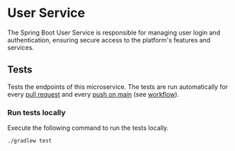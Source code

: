 # User Service

The Spring Boot User Service is responsible for managing user login and authentication, ensuring secure access to the platform's features and services.

## Tests

Tests the endpoints of this microservice. The tests are run automatically for every [pull request](../../.github/workflows/ci-pull-request.yml) and every [push on main](../../.github/workflows/ci-main.yml) (see [workflow](../../.github/workflows/backend-tests.yml)).

### Run tests locally

Execute the following command to run the tests locally.

```
./gradlew test
```
